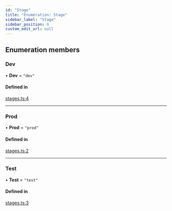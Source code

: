 ```yaml
---
id: "Stage"
title: "Enumeration: Stage"
sidebar_label: "Stage"
sidebar_position: 0
custom_edit_url: null
---
```


## Enumeration members

### Dev

• **Dev** = `"dev"`

#### Defined in

[stages.ts:4](https://github.com/awslabs/green-boost/blob/822aaf4/packages/gboost-infra/src/stages.ts#L4)

___

### Prod

• **Prod** = `"prod"`

#### Defined in

[stages.ts:2](https://github.com/awslabs/green-boost/blob/822aaf4/packages/gboost-infra/src/stages.ts#L2)

___

### Test

• **Test** = `"test"`

#### Defined in

[stages.ts:3](https://github.com/awslabs/green-boost/blob/822aaf4/packages/gboost-infra/src/stages.ts#L3)
